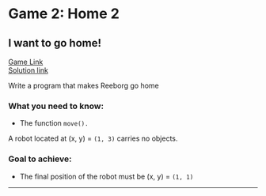 # Game 2: Home 2
  
## I want to go home!  
[Game Link](https://reeborg.ca/reeborg.html?lang=en&mode=python&menu=worlds%2Fmenus%2Freeborg_intro_en.json&name=Home%201&url=worlds%2Ftutorial_en%2Fhome2.json)  
[Solution link](home2.py)

Write a program that makes Reeborg go home  

### What you need to know:  
  - The function `move().`  

A robot located at (x, y) = `(1, 3)` carries no objects.  

### Goal to achieve:  
  - The final position of the robot must be (x, y) = `(1, 1)`


---
